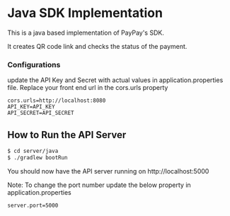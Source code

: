 # Java SDK Implementation

This is a java based implementation of PayPay's SDK. 

It creates QR code link and checks the status of the payment.

### Configurations

update the API Key and Secret with actual values in application.properties file.
Replace your front end url in the cors.urls property
```properties
cors.urls=http://localhost:8080
API_KEY=API_KEY
API_SECRET=API_SECRET
```

## How to Run the API Server

```sh
$ cd server/java
$ ./gradlew bootRun
```

You should now have the API server running on http://localhost:5000

Note: To change the port number update the below property in application.properties

```properties
server.port=5000
```

